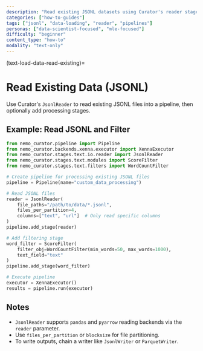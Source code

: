 ```yaml
---
description: "Read existing JSONL datasets using Curator's reader stage."
categories: ["how-to-guides"]
tags: ["jsonl", "data-loading", "reader", "pipelines"]
personas: ["data-scientist-focused", "mle-focused"]
difficulty: "beginner"
content_type: "how-to"
modality: "text-only"
---
```


(text-load-data-read-existing)=

# Read Existing Data (JSONL)

Use Curator's `JsonlReader` to read existing JSONL files into a pipeline, then optionally add processing stages.

## Example: Read JSONL and Filter

```python
from nemo_curator.pipeline import Pipeline
from nemo_curator.backends.xenna.executor import XennaExecutor
from nemo_curator.stages.text.io.reader import JsonlReader
from nemo_curator.stages.text.modules import ScoreFilter
from nemo_curator.stages.text.filters import WordCountFilter

# Create pipeline for processing existing JSONL files
pipeline = Pipeline(name="custom_data_processing")

# Read JSONL files
reader = JsonlReader(
    file_paths="/path/to/data/*.jsonl",
    files_per_partition=4,
    columns=["text", "url"]  # Only read specific columns
)
pipeline.add_stage(reader)

# Add filtering stage
word_filter = ScoreFilter(
    filter_obj=WordCountFilter(min_words=50, max_words=1000),
    text_field="text"
)
pipeline.add_stage(word_filter)

# Execute pipeline
executor = XennaExecutor()
results = pipeline.run(executor)
```

## Notes

- `JsonlReader` supports `pandas` and `pyarrow` reading backends via the `reader` parameter.
- Use `files_per_partition` or `blocksize` for file partitioning.
- To write outputs, chain a writer like `JsonlWriter` or `ParquetWriter`.
